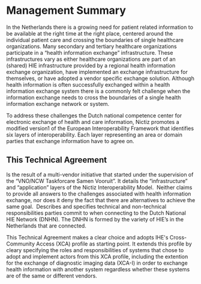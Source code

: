 # Management Summary

In the Netherlands there is a growing need for patient related information to be available at the right time at the right place, centered around the individual patient care and crossing the boundaries of single healthcare organizations. Many secondary and tertiary healthcare organizations participate in a “health information exchange” infrastructure. These infrastructures vary as either healthcare organizations are part of an (shared) HIE infrastructure provided by a regional health information exchange organization, have implemented an exchange infrastructure for themselves, or have adopted a vendor specific exchange solution. Although health information is often successfully exchanged within a health information exchange system there is a commonly felt challenge when the information exchange needs to cross the boundaries of a single health information exchange network or system. 

To address these challenges the Dutch national competence center for electronic exchange of health and care information, Nictiz promotes a modified version1 of the European Interoperability Framework that identifies six layers of interoperability. Each layer representing an area or domain parties that exchange information have to agree on.

## This Technical Agreement
Is the result of a multi-vendor initiative that started under the supervision of the “VNO/NCW Taskforcare Samen Vooruit”. It details the “infrastructure” and “application” layers of the Nictiz Interoperability Model. 
Neither claims to provide all answers to the challenges associated with health information exchange, nor does it deny the fact that there are alternatives to achieve the same goal. 
Describes and specifies technical and non-technical responsibilities parties commit to when connecting to the Dutch National HIE Network (DNHN). The DNHN is formed by the variety of HIE’s in the Netherlands that are connected. 

This Technical Agreement makes a clear choice and adopts IHE's Cross-Community Access (XCA) profile as starting point. It extends this profile by cleary specifying the roles and responsibilities of systems that chose to adopt and implement actors from this XCA profile, including the extention for the exchange of diagnostic imaging data (XCA-I) in order to exchange health information with another system regardless whether these systems are of the same or different vendors.
